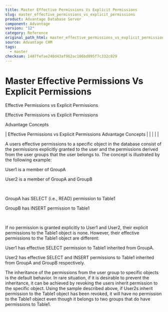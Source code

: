 ```yaml
---
title: Master Effective Permissions Vs Explicit Permissions
slug: master_effective_permissions_vs_explicit_permissions
product: Advantage Database Server
component: Advantage
version: "12"
category: Reference
original_path_html: master_effective_permissions_vs_explicit_permissions.htm
source: Advantage CHM
tags:
  - master
checksum: 1487fefae240d43af962ac106bd095f7c332c829
---
```


# Master Effective Permissions Vs Explicit Permissions

Effective Permissions vs Explicit Permissions

Effective Permissions vs Explicit Permissions

Advantage Concepts

| Effective Permissions vs Explicit Permissions  Advantage Concepts |  |  |  |  |

A users effective permissions to a specific object in the database consist of the permissions explicitly granted to the user and the permissions derived from the user groups that the user belongs to. The concept is illustrated by the following example:

User1 is a member of GroupA

User2 is a member of GroupA and GroupB

 

GroupA has SELECT (i.e., READ) permission to Table1

GroupB has INSERT permission to Table1

 

If no permission is granted explicitly to User1 and User2, their explicit permissions to the Table1 object is none. However, their effective permissions to the Table1 object are different:

User1 has effective SELECT permission to Table1 inherited from GroupA.

User2 has effective SELECT and INSERT permissions to Table1 inherited from GroupA and GroupB respectively.

The inheritance of the permissions from the user group to specific objects is the default behavior. In rare situation, if it is desirable to prevent the inheritance, it can be achieved by revoking the users inherit permission to the specific object. Using the sample described above, if User2s inherit permission to the Table1 object has been revoked, it will have no permission to the Table1 object even though it belongs to two groups that do have permissions to Table1.
